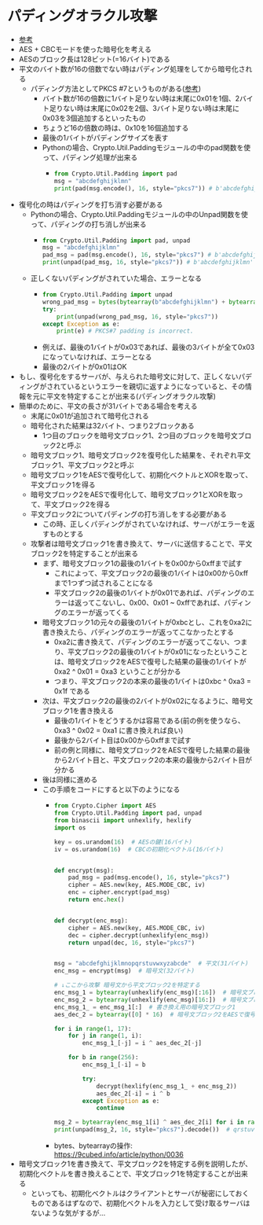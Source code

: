 # パディングオラクル攻撃
- [参考](https://partender810.hatenablog.com/entry/2021/06/08/225105)
- AES + CBCモードを使った暗号化を考える
- AESのブロック長は128ビット(=16バイト)である
- 平文のバイト数が16の倍数でない時はパディング処理をしてから暗号化される
	- パディング方法としてPKCS \#7というものがある([参考](https://www.tohoho-web.com/ex/crypt.html#pkcs7))
		- バイト数が16の倍数に1バイト足りない時は末尾に0x01を1個、2バイト足りない時は末尾に0x02を2個、3バイト足りない時は末尾に0x03を3個追加するといったもの
		- ちょうど16の倍数の時は、0x10を16個追加する
		- 最後の1バイトがパディングサイズを表す
		- Pythonの場合、Crypto.Util.Paddingモジュールの中のpad関数を使って、パディング処理が出来る
			- ```python
			  from Crypto.Util.Padding import pad
			  msg = "abcdefghijklmn"
			  print(pad(msg.encode(), 16, style="pkcs7")) # b'abcdefghijklmn\x02\x02'
			  ```
- 復号化の時はパディングを打ち消す必要がある
	- Pythonの場合、Crypto.Util.Paddingモジュールの中のUnpad関数を使って、パディングの打ち消しが出来る
		- ```python 
		  from Crypto.Util.Padding import pad, unpad
		  msg = "abcdefghijklmn"
		  pad_msg = pad(msg.encode(), 16, style="pkcs7") # b'abcdefghijklmn\x02\x02'
		  print(unpad(pad_msg, 16, style="pkcs7")) # b'abcdefghijklmn'
		  ```
	- 正しくないパディングがされていた場合、エラーとなる
		- ```python 
		  from Crypto.Util.Padding import unpad
		  wrong_pad_msg = bytes(bytearray(b"abcdefghijklmn") + bytearray([0x03, 0x03])) # b'abcdefghijklmn\x03\x03'
		  try:
		      print(unpad(wrong_pad_msg, 16, style="pkcs7"))
		  except Exception as e:
		      print(e) # PKCS#7 padding is incorrect.
		  ```
		- 例えば、最後の1バイトが0x03であれば、最後の3バイトが全て0x03になっていなければ、エラーとなる
		- 最後の2バイトが0x01はOK
- もし、復号化をするサーバが、与えられた暗号文に対して、正しくないパディングがされているというエラーを親切に返すようになっていると、その情報を元に平文を特定することが出来る(パディングオラクル攻撃)
- 簡単のために、平文の長さが31バイトである場合を考える
	- 末尾に0x01が追加されて暗号化される
	- 暗号化された結果は32バイト、つまり2ブロックある
		- 1つ目のブロックを暗号文ブロック1、2つ目のブロックを暗号文ブロック2と呼ぶ
	- 暗号文ブロック1、暗号文ブロック2を復号化した結果を、それぞれ平文ブロック1、平文ブロック2と呼ぶ
	- 暗号文ブロック1をAESで復号化して、初期化ベクトルとXORを取って、平文ブロック1を得る
	- 暗号文ブロック2をAESで復号化して、暗号文ブロック1とXORを取って、平文ブロック2を得る
	- 平文ブロック2についてパディングの打ち消しをする必要がある
		- この時、正しくパディングがされていなければ、サーバがエラーを返すものとする
	- 攻撃者は暗号文ブロック1を書き換えて、サーバに送信することで、平文ブロック2を特定することが出来る
		- まず、暗号文ブロック1の最後の1バイトを0x00から0xffまで試す
			- これによって、平文ブロック2の最後の1バイトは0x00から0xffまで1つずつ試されることになる
			- 平文ブロック2の最後の1バイトが0x01であれば、パディングのエラーは返ってこないし、0x00、0x01 ~ 0xffであれば、パディングのエラーが返ってくる
		- 暗号文ブロック1の元々の最後の1バイトが0xbcとし、これを0xa2に書き換えたら、パディングのエラーが返ってこなかったとする
			- 0xa2に書き換えて、パディングのエラーが返ってこない、つまり、平文ブロック2の最後の1バイトが0x01になったということは、暗号文ブロック2をAESで復号した結果の最後の1バイトが0xa2 ^ 0x01 = 0xa3 ということが分かる
			- つまり、平文ブロック2の本来の最後の1バイトは0xbc ^ 0xa3 = 0x1f である
		- 次は、平文ブロック2の最後の2バイトが0x02になるように、暗号文ブロック1を書き換える
			- 最後の1バイトをどうするかは容易である(前の例を使うなら、0xa3 ^ 0x02 = 0xa1 に書き換えれば良い)
			- 最後から2バイト目は0x00から0xffまで試す
			- 前の例と同様に、暗号文ブロック2をAESで復号した結果の最後から2バイト目と、平文ブロック2の本来の最後から2バイト目が分かる
		- 後は同様に進める
		- この手順をコードにすると以下のようになる
			- ```python 
			  from Crypto.Cipher import AES
			  from Crypto.Util.Padding import pad, unpad
			  from binascii import unhexlify, hexlify
			  import os
			  
			  key = os.urandom(16)  # AESの鍵(16バイト)
			  iv = os.urandom(16)  # CBCの初期化ベクトル(16バイト)
			  
			  
			  def encrypt(msg):
			      pad_msg = pad(msg.encode(), 16, style="pkcs7")
			      cipher = AES.new(key, AES.MODE_CBC, iv)
			      enc = cipher.encrypt(pad_msg)
			      return enc.hex()
			  
			  
			  def decrypt(enc_msg):
			      cipher = AES.new(key, AES.MODE_CBC, iv)
			      dec = cipher.decrypt(unhexlify(enc_msg))
			      return unpad(dec, 16, style="pkcs7")
			  
			  
			  msg = "abcdefghijklmnopqrstuvwxyzabcde"  # 平文(31バイト)
			  enc_msg = encrypt(msg)  # 暗号文(32バイト)
			  
			  # ↓ここから攻撃 暗号文から平文ブロック2を特定する
			  enc_msg_1 = bytearray(unhexlify(enc_msg)[:16])  # 暗号文ブロック1
			  enc_msg_2 = bytearray(unhexlify(enc_msg)[16:])  # 暗号文ブロック2
			  enc_msg_1_ = enc_msg_1[:]  # 書き換え用の暗号文ブロック1
			  aes_dec_2 = bytearray([0] * 16)  # 暗号文ブロック2をAESで復号化した結果
			  
			  for i in range(1, 17):
			      for j in range(1, i):
			          enc_msg_1_[-j] = i ^ aes_dec_2[-j]
			  
			      for b in range(256):
			          enc_msg_1_[-i] = b
			  
			          try:
			              decrypt(hexlify(enc_msg_1_ + enc_msg_2))
			              aes_dec_2[-i] = i ^ b
			          except Exception as e:
			              continue
			  
			  msg_2 = bytearray(enc_msg_1[i] ^ aes_dec_2[i] for i in range(16))
			  print(unpad(msg_2, 16, style="pkcs7").decode())  # qrstuvwxyzabcde
			  ```
			- bytes、bytearrayの操作: https://9cubed.info/article/python/0036
- 暗号文ブロック1を書き換えて、平文ブロック2を特定する例を説明したが、初期化ベクトルを書き換えることで、平文ブロック1を特定することが出来る
	- といっても、初期化ベクトルはクライアントとサーバが秘密にしておくものであるはずなので、初期化ベクトルを入力として受け取るサーバはないような気がするが...